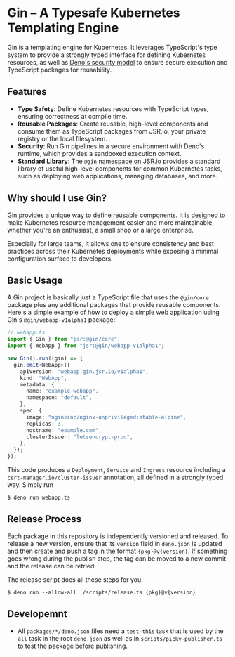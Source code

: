 # Gin &ndash; A Typesafe Kubernetes Templating Engine

[sec]: https://docs.deno.com/runtime/fundamentals/security/
[@gin]: https://jsr.io/@gin

Gin is a templating engine for Kubernetes. It leverages TypeScript's type system to provide a strongly typed interface
for defining Kubernetes resources, as well as [Deno's security model][sec] to ensure secure execution and TypeScript
packages for reusability.

## Features

- **Type Safety**: Define Kubernetes resources with TypeScript types, ensuring correctness at compile time.
- **Reusable Packages**: Create reusable, high-level components and consume them as TypeScript packages from JSR.io,
  your private registry or the local filesystem.
- **Security**: Run Gin pipelines in a secure environment with Deno's runtime, which provides a sandboxed execution
  context.
- **Standard Library**: The [`@gin` namespace on JSR.io][@gin] provides a standard library of useful high-level
  components for common Kubernetes tasks, such as deploying web applications, managing databases, and more.

## Why should I use Gin?

Gin provides a unique way to define reusable components. It is designed to make Kubernetes resource management easier
and more maintainable, whether you're an enthusiast, a small shop or a large enterprise.

Especially for large teams, it allows one to ensure consistency and best practices across their Kubernetes deployments
while exposing a minimal configuration surface to developers.

## Basic Usage

A Gin project is basically just a TypeScript file that uses the `@gin/core` package plus any additional packages that
provide reusable components. Here's a simple example of how to deploy a simple web application using Gin's
`@gin/webapp-v1alpha1` package:

```ts
// webapp.ts
import { Gin } from "jsr:@gin/core";
import { WebApp } from "jsr:@gin/webapp-v1alpha1";

new Gin().run((gin) => {
  gin.emit<WebApp>({
    apiVersion: "webapp.gin.jsr.io/v1alpha1",
    kind: "WebApp",
    metadata: {
      name: "example-webapp",
      namespace: "default",
    },
    spec: {
      image: "nginxinc/nginx-unprivileged:stable-alpine",
      replicas: 3,
      hostname: "example.com",
      clusterIssuer: "letsencrypt-prod",
    },
  });
});
```

This code produces a `Deployment`, `Service` and `Ingress` resource including a `cert-manager.io/cluster-issuer`
annotation, all defined in a strongly typed way. Simply run

```console
$ deno run webapp.ts
```

## Release Process

Each package in this repository is independently versioned and released. To release a new version, ensure that its
`version` field in `deno.json` is updated and then create and push a tag in the format `{pkg}@v{version}`. If something
goes wrong during the publish step, the tag can be moved to a new commit and the release can be retried.

The release script does all these steps for you.

```console
$ deno run --allow-all ./scripts/release.ts {pkg}@v{version}
```

## Developemnt

- All `packages/*/deno.json` files need a `test-this` task that is used by the `all` task in the root `deno.json` as
  well as in `scripts/picky-publisher.ts` to test the package before publishing.
